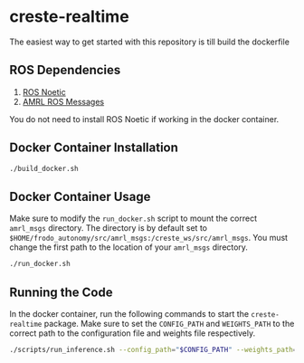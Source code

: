 # creste-realtime

The easiest way to get started with this repository is till build the dockerfile

## ROS Dependencies

1. [ROS Noetic](http://wiki.ros.org/noetic/Installation/Ubuntu)
2. [AMRL ROS Messages](https://github.com/ut-amrl/amrl_msgs)

You do not need to install ROS Noetic if working in the docker container.

## Docker Container Installation
```bash
./build_docker.sh
```

## Docker Container Usage

Make sure to modify the `run_docker.sh` script to mount the correct `amrl_msgs` directory. The directory is
by default set to `$HOME/frodo_autonomy/src/amrl_msgs:/creste_ws/src/amrl_msgs`. You must change the
first path to the location of your `amrl_msgs` directory.
```bash
./run_docker.sh
```

## Running the Code

In the docker container, run the following commands to start the `creste-realtime` package. Make sure to set the
`CONFIG_PATH` and `WEIGHTS_PATH` to the correct path to the configuration file and weights file respectively.
```bash
./scripts/run_inference.sh --config_path="$CONFIG_PATH" --weights_path="$WEIGHTS_PATH"
```